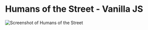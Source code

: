 # Humans of the Street - Vanilla JS

![Screenshot of Humans of the Street](https://res.cloudinary.com/ngasco/image/upload/v1641756137/humans_react_ghyjpp.png)
